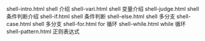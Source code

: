 shell-intro.html   shell 介绍
shell-vari.html    shell 变量介绍
shell-judge.html   shell 条件判断介绍
shell-if.html      shell 条件判断
shell-else.html    shell 多分支
shell-case.html    shell 多分支
shell-for.html     for 循环
shell-while.html   while 循环
shell-pattern.html 正则表达式
